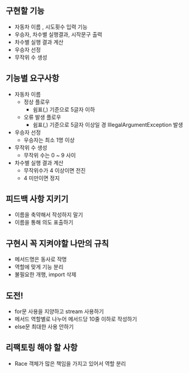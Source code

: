 ## 구현할 기능
- 자동차 이름 , 시도횟수 입력 기능
- 우승자, 차수별 실행결과, 시작문구 출력
- 차수별 실행 결과 계산
- 우승자 선정
- 무작위 수 생성

## 기능별 요구사항
- 자동차 이름
  - 정상 플로우
    - 쉼표(,) 기준으로 5글자 이하
  - 오류 발생 플로우
    - 쉼표(,) 기준으로 5글자 이상일 경 IllegalArgumentException 발생
- 우승자 선정
  - 우승자는 최소 1명 이상
- 무작위 수 생성
  - 무작위 수는 0 ~ 9 사이
- 차수별 실행 결과 계산
  - 무작위수가 4 이상이면 전진
  - 4 미만이면 정지
## 피드백 사항 지키기
- 이름을 축약해서 작성하지 말기
- 이름을 통해 의도 표출하기

## 구현시 꼭 지켜야할 나만의 규칙
- 메서드명은 동사로 작명
- 역할에 맞게 기능 분리
- 불필요한 개행, import 삭제

## 도전!
- for문 사용을 지양하고 stream 사용하기
- 메서드 역할별로 나누어 메서드당 10줄 이하로 작성하기
- else문 최대한 사용 안하기

## 리팩토링 해야 할 사항
- Race 객체가 많은 책임을 가지고 있어서 역할 분리

